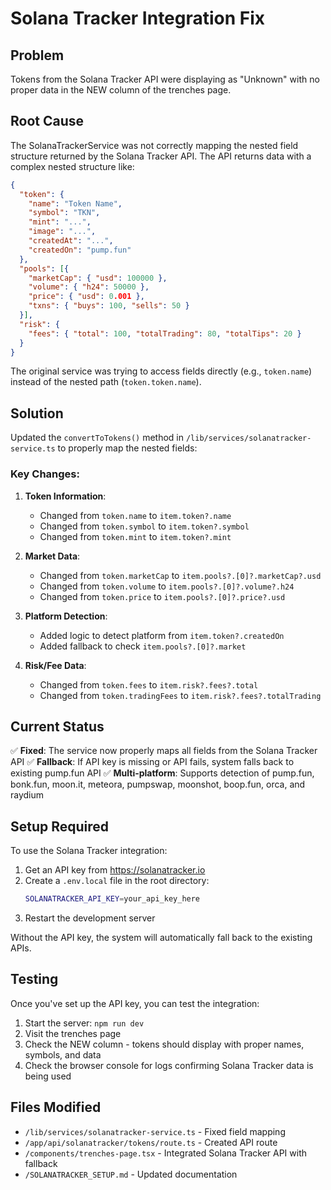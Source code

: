 # Solana Tracker Integration Fix

## Problem

Tokens from the Solana Tracker API were displaying as "Unknown" with no proper data in the NEW column of the trenches page.

## Root Cause

The SolanaTrackerService was not correctly mapping the nested field structure returned by the Solana Tracker API. The API returns data with a complex nested structure like:

```json
{
  "token": {
    "name": "Token Name",
    "symbol": "TKN",
    "mint": "...",
    "image": "...",
    "createdAt": "...",
    "createdOn": "pump.fun"
  },
  "pools": [{
    "marketCap": { "usd": 100000 },
    "volume": { "h24": 50000 },
    "price": { "usd": 0.001 },
    "txns": { "buys": 100, "sells": 50 }
  }],
  "risk": {
    "fees": { "total": 100, "totalTrading": 80, "totalTips": 20 }
  }
}
```

The original service was trying to access fields directly (e.g., `token.name`) instead of the nested path (`token.token.name`).

## Solution

Updated the `convertToTokens()` method in `/lib/services/solanatracker-service.ts` to properly map the nested fields:

### Key Changes:

1. **Token Information**: 
   - Changed from `token.name` to `item.token?.name`
   - Changed from `token.symbol` to `item.token?.symbol`
   - Changed from `token.mint` to `item.token?.mint`

2. **Market Data**:
   - Changed from `token.marketCap` to `item.pools?.[0]?.marketCap?.usd`
   - Changed from `token.volume` to `item.pools?.[0]?.volume?.h24`
   - Changed from `token.price` to `item.pools?.[0]?.price?.usd`

3. **Platform Detection**:
   - Added logic to detect platform from `item.token?.createdOn`
   - Added fallback to check `item.pools?.[0]?.market`

4. **Risk/Fee Data**:
   - Changed from `token.fees` to `item.risk?.fees?.total`
   - Changed from `token.tradingFees` to `item.risk?.fees?.totalTrading`

## Current Status

✅ **Fixed**: The service now properly maps all fields from the Solana Tracker API
✅ **Fallback**: If API key is missing or API fails, system falls back to existing pump.fun API
✅ **Multi-platform**: Supports detection of pump.fun, bonk.fun, moon.it, meteora, pumpswap, moonshot, boop.fun, orca, and raydium

## Setup Required

To use the Solana Tracker integration:

1. Get an API key from https://solanatracker.io
2. Create a `.env.local` file in the root directory:
   ```bash
   SOLANATRACKER_API_KEY=your_api_key_here
   ```
3. Restart the development server

Without the API key, the system will automatically fall back to the existing APIs.

## Testing

Once you've set up the API key, you can test the integration:

1. Start the server: `npm run dev`
2. Visit the trenches page
3. Check the NEW column - tokens should display with proper names, symbols, and data
4. Check the browser console for logs confirming Solana Tracker data is being used

## Files Modified

- `/lib/services/solanatracker-service.ts` - Fixed field mapping
- `/app/api/solanatracker/tokens/route.ts` - Created API route
- `/components/trenches-page.tsx` - Integrated Solana Tracker API with fallback
- `/SOLANATRACKER_SETUP.md` - Updated documentation
